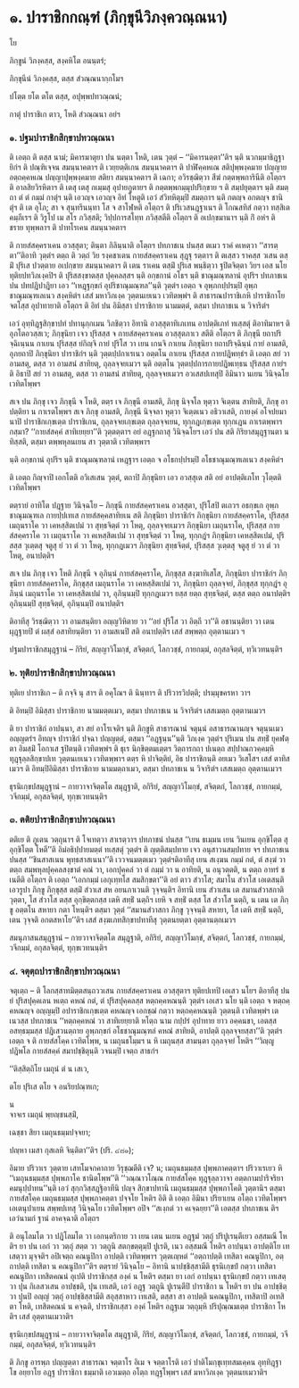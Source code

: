 <h1>๑. ปาราชิกกณฺฑํ (ภิกฺขุนีวิภงฺควณฺณนา)</h1>
<p>
โย  
  
  
ภิกฺขูนํ วิภงฺคสฺส, สงฺคหิโต อนนฺตรํ;  
  
ภิกฺขุนีนํ วิภงฺคสฺส, ตสฺส สํวณฺณนากฺกโมฯ  
</p>
  
<p>
ปโตฺต ยโต ตโต ตสฺส, อปุพฺพปทวณฺณนํ;  
  
กาตุํ ปาราชิเก ตาว, โหติ สํวณฺณนา อยํฯ  
</p>
  
<h3>๑. ปฐมปาราชิกสิกฺขาปทวณฺณนา</h3>
<p> ติ เอตฺถ ติ ตสฺส นามํ; มิคารมาตุยา ปน นตฺตา โหติ, เตน วุตฺตํ – ‘‘มิคารนตฺตา’’ติฯ นฺติ นวกมฺมาธิฎฺฐายิกํฯ ติ ปณฺฑิเจฺจน สมนฺนาคตาฯ ติ เวยฺยตฺติเกน สมนฺนาคตาฯ ติ ปาฬิคฺคหเณ สติปุพฺพงฺคมาย ปญฺญาย อตฺถคฺคหเณ ปญฺญาปุพฺพงฺคมาย สติยา สมนฺนาคตาฯ ติ เฉกา; อวิรชฺฌิตฺวา สีฆํ กตฺตพฺพการินีติ อโตฺถฯ ติ อาลสิยวิรหิตาฯ ติ เตสุ เตสุ กเมฺมสุ อุปายภูตายฯ ติ กตฺตพฺพกมฺมุปปริกฺขาย ฯ ติ สมฺปยุตฺตาฯ นฺติ สมตฺถา ตํ ตํ กมฺมํ กาตุํฯ นฺติ เอวญฺจ เอวญฺจ อิทํ โหตูติ เอวํ สํวิทหิตุมฺปิ สมตฺถาฯ นฺติ กตญฺจ อกตญฺจ ชานิตุํฯ ติ เต อุโภ; สา จ สุนฺทรีนนฺทา โส จ สาโฬฺหติ อโตฺถฯ ติ ปริเวสนฎฺฐาเนฯ ติ โกณสทิสํ กตฺวา ทสฺสิเต  คมฺภีเรฯ ติ วิรูโป เม สโร  ภวิสฺสติ; วิปฺปการสโทฺท ภวิสฺสตีติ อโตฺถฯ ติ อเปกฺขมานาฯ นฺติ กิํ อหํฯ ติ ชราย ทุพฺพลาฯ ติ ปาทโรเคน สมนฺนาคตาฯ</p>


<p> ติ กายสํสคฺคราเคน อวสฺสุตา; ตินฺตา กิลินฺนาติ อโตฺถฯ ปทภาชเน ปนสฺส ตเมว ราคํ คเหตฺวา ‘‘สารตฺตา’’ติอาทิ วุตฺตํฯ ตตฺถ ติ วตฺถํ วิย รงฺคชาเตน กายสํสคฺคราเคน สุฎฺฐุ รตฺตาฯ ติ ตเสฺสว ราคสฺส วเสน ตสฺมิํ ปุริเส ปวตฺตาย อเปกฺขาย สมนฺนาคตาฯ ติ เตน ราเคน ตสฺมิํ ปุริเส พนฺธิตฺวา ฐปิตจิตฺตา วิยฯ เอส นโย ทุติยปทวิภเงฺคปิฯ ติ ปุริสสงฺขาตสฺส ปุคฺคลสฺสฯ นฺติ อกฺขกานํ อโธฯ นฺติ ชาณุมณฺฑลานํ อุปริฯ ปทภาชเน ปน ปทปฎิปาฎิยา เอว ‘‘เหฎฺฐกฺขกํ อุปริชาณุมณฺฑล’’นฺติ วุตฺตํฯ เอตฺถ จ อุพฺภกปฺปรมฺปิ อุพฺภชาณุมณฺฑเลเนว สงฺคหิตํฯ เสสํ มหาวิภเงฺค วุตฺตนเยเนว เวทิตพฺพํฯ ติ สาธารณปาราชิเกหิ ปาราชิกาโย จตโสฺส อุปาทายาติ อโตฺถฯ ติ อิทํ ปน อิมิสฺสา ปาราชิกาย นามมตฺตํ, ตสฺมา ปทภาชเน น วิจาริตํฯ</p>


<p> เอวํ อุทฺทิฎฺฐสิกฺขาปทํ ปทานุกฺกเมน วิภชิตฺวา อิทานิ อวสฺสุตาทิเภเทน อาปตฺติเภทํ ทเสฺสตุํ ติอาทิมาหฯ ติ อุภโตอวสฺสเว; ภิกฺขุนิยา เจว ปุริสสฺส จ กายสํสคฺคราเคน อวสฺสุตภาเว สตีติ อโตฺถฯ ติ ภิกฺขุนี ยถาปริจฺฉิเนฺนน กาเยน ปุริสสฺส ยํกิญฺจิ กายํ ปุริโส วา เยน เกนจิ กาเยน ภิกฺขุนิยา ยถาปริจฺฉินฺนํ กายํ อามสติ, อุภยถาปิ ภิกฺขุนิยา ปาราชิกํฯ นฺติ วุตฺตปฺปกาเรเนว อตฺตโน กาเยน ปุริสสฺส กายปฎิพทฺธํฯ ติ เอตฺถ สยํ วา อามสตุ, ตสฺส วา อามสนํ สาทิยตุ, ถุลฺลจฺจยเมวฯ นฺติ อตฺตโน วุตฺตปฺปการกายปฎิพเทฺธน ปุริสสฺส กายํฯ ติ อิธาปิ สยํ วา อามสตุ, ตสฺส วา อามสนํ สาทิยตุ, ถุลฺลจฺจยเมวฯ อวเสสปเทสุปิ อิมินาว  นเยน วินิจฺฉโย เวทิตโพฺพฯ</p>


<p>สเจ   ปน ภิกฺขุ เจว ภิกฺขุนี จ โหติ, ตตฺร เจ ภิกฺขุนี อามสติ, ภิกฺขุ นิจฺจโล หุตฺวา จิเตฺตน สาทิยติ, ภิกฺขุ อาปตฺติยา น กาเรตโพฺพฯ สเจ ภิกฺขุ อามสติ, ภิกฺขุนี นิจฺจลา หุตฺวา จิเตฺตเนว อธิวาเสติ, กายงฺคํ อโจปยมานาปิ ปาราชิกเกฺขเตฺต ปาราชิเกน, ถุลฺลจฺจยเกฺขเตฺต ถุลฺลจฺจเยน, ทุกฺกฎเกฺขเตฺต ทุกฺกเฎน กาเรตพฺพาฯ กสฺมา? ‘‘กายสํสคฺคํ สาทิเยยฺยา’’ติ วุตฺตตฺตาฯ อยํ อฎฺฐกถาสุ วินิจฺฉโยฯ เอวํ ปน สติ กิริยาสมุฎฺฐานตา น ทิสฺสติ, ตสฺมา ตพฺพหุลนเยน สา วุตฺตาติ เวทิตพฺพาฯ</p>


<p> นฺติ อกฺขกานํ อุปริฯ นฺติ ชาณุมณฺฑลานํ เหฎฺฐาฯ เอตฺถ จ อโธกปฺปรมฺปิ อโธชาณุมณฺฑเลเนว สงฺคหิตํฯ</p>


<p> ติ เอตฺถ กิญฺจาปิ เอกโตติ อวิเสเสน วุตฺตํ, ตถาปิ ภิกฺขุนิยา เอว อวสฺสุเต สติ อยํ อาปตฺติเภโท วุโตฺตติ เวทิตโพฺพฯ</p>


<p>ตตฺรายํ อาทิโต ปฎฺฐาย วินิจฺฉโย – ภิกฺขุนี กายสํสคฺคราเคน อวสฺสุตา, ปุริโสปิ ตเถวฯ อธกฺขเก อุพฺภชาณุมณฺฑเล กายปฺปเทเส กายสํสคฺคสาทิยเน สติ ภิกฺขุนิยา ปาราชิกํฯ ภิกฺขุนิยา กายสํสคฺคราโค, ปุริสสฺส เมถุนราโค วา เคหสฺสิตเปมํ วา สุทฺธจิตฺตํ วา โหตุ, ถุลฺลจฺจยเมวฯ ภิกฺขุนิยา เมถุนราโค, ปุริสสฺส กายสํสคฺคราโค วา เมถุนราโค วา คเหสฺสิตเปมํ วา สุทฺธจิตฺตํ วา โหตุ, ทุกฺกฎํฯ ภิกฺขุนิยา เคหสฺสิตเปมํ, ปุริสสฺส วุเตฺตสุ จตูสุ ยํ วา ตํ วา โหตุ, ทุกฺกฎเมวฯ ภิกฺขุนิยา สุทฺธจิตฺตํ, ปุริสสฺส วุเตฺตสุ จตูสุ ยํ วา ตํ วา โหตุ, อนาปตฺติฯ</p>


<p>สเจ ปน ภิกฺขุ เจว โหติ ภิกฺขุนี จ อุภินฺนํ กายสํสคฺคราโค, ภิกฺขุสฺส สงฺฆาทิเสโส, ภิกฺขุนิยา ปาราชิกํฯ ภิกฺขุนิยา กายสํสคฺคราโค, ภิกฺขุสฺส เมถุนราโค วา เคหสฺสิตเปมํ วา, ภิกฺขุนิยา ถุลฺลจฺจยํ, ภิกฺขุสฺส ทุกฺกฎํฯ อุภินฺนํ เมถุนราโค วา เคหสฺสิตเปมํ วา, อุภินฺนมฺปิ ทุกฺกฎเมวฯ ยสฺส ยตฺถ สุทฺธจิตฺตํ, ตสฺส ตตฺถ อนาปตฺติฯ อุภินฺนมฺปิ สุทฺธจิตฺตํ, อุภินฺนมฺปิ อนาปตฺติฯ</p>


<p>   ติอาทีสุ วิรชฺฌิตฺวา วา อามสนฺติยา อญฺญวิหิตาย วา ‘‘อยํ ปุริโส วา อิตฺถี วา’’ติ อชานนฺติยา วา เตน ผุฎฺฐายปิ ตํ ผสฺสํ อสาทิยนฺติยา วา อามสเนปิ สติ อนาปตฺติฯ เสสํ สพฺพตฺถ อุตฺตานเมว ฯ</p>


<p>ปฐมปาราชิกสมุฎฺฐานํ  – กิริยํ, สญฺญาวิโมกฺขํ, สจิตฺตกํ, โลกวชฺชํ, กายกมฺมํ, อกุสลจิตฺตํ, ทฺวิเวทนนฺติฯ</p>

</p>


<h3>๒. ทุติยปาราชิกสิกฺขาปทวณฺณนา</h3>
<p> ทุติเย ปาราชิเก – ติ กจฺจิ นุ สาฯ ติ อคุโณฯ ติ นินฺทาฯ ติ ปริวารวิปตฺติ; ปรมฺมุขครหา วาฯ</p>


<p> ติ อิทมฺปิ อิมิสฺสา ปาราชิกาย นามมตฺตเมว, ตสฺมา ปทภาชเน น วิจาริตํฯ เสสเมตฺถ อุตฺตานเมวฯ</p>


<p> ติ ยา ปาราชิกํ อาปนฺนา, สา สยํ อาโรเจติฯ นฺติ ภิกฺขูหิ สาธารณานํ จตุนฺนํ อสาธารณานญฺจ จตุนฺนเมว อญฺญตรํฯ อิทญฺจ ปาราชิกํ ปจฺฉา ปญฺญตฺตํ, ตสฺมา ‘‘อฎฺฐนฺน’’นฺติ วิภเงฺค วุตฺตํฯ ปุริเมน ปน สทฺธิํ ยุคฬตฺตา อิมสฺมิํ โอกาเส ฐปิตนฺติ เวทิตพฺพํฯ ติ ธุเร นิกฺขิตฺตมเตฺตฯ วิตฺถารกถา ปเนตฺถ สปฺปาณกวคฺคมฺหิ ทุฎฺฐุลฺลสิกฺขาปเท วุตฺตนเยเนว เวทิตพฺพาฯ ตตฺร หิ ปาจิตฺติยํ, อิธ ปาราชิกนฺติ อยเมว วิเสโสฯ เสสํ ตาทิสเมวฯ ติ อิทมฺปิอิมิสฺสา ปาราชิกาย นามมตฺถาเมว, ตสฺมา ปทภาชเน น วิจาริตํฯ เสสเมตฺถ อุตฺตานเมวฯ</p>


<p>ธุรนิเกฺขปสมุฎฺฐานํ – กายวาจาจิตฺตโต สมุฎฺฐาติ, อกิริยํ, สญฺญาวิโมกฺขํ, สจิตฺตกํ, โลกวชฺชํ, กายกมฺมํ, วจีกมฺมํ, อกุสลจิตฺตํ, ทุกฺขเวทนนฺติฯ</p>

</p>


<h3>๓. ตติยปาราชิกสิกฺขาปทวณฺณนา</h3>
<p> ตติเย ติ ภูเตน วตฺถุนาฯ ติ โจเทตฺวา สาเรตฺวาฯ ปทภาชนํ ปนสฺส ‘‘เยน ธเมฺมน เยน วินเยน อุกฺขิโตฺต สุอุกฺขิโตฺต โหตี’’ติ อิมํอธิปฺปายมตฺตํ ทเสฺสตุํ วุตฺตํฯ ติ ญตฺติสมฺปทาย เจว อนุสาวนสมฺปทาย จฯ ปทภาชเน  ปนสฺส ‘‘ชินสาสเนน พุทฺธสาสเนนา’’ติ เววจนมตฺตเมว วุตฺตํฯติอาทีสุ เยน สเงฺฆน กมฺมํ กตํ, ตํ สงฺฆํ วา ตตฺถ สมฺพหุลปุคฺคลสงฺขาตํ  คณํ วา, เอกปุคฺคลํ วา ตํ กมฺมํ วา น อาทิยติ, น อนุวตฺตติ, น ตตฺถ อาทรํ ชเนตีติ อโตฺถฯ ติ เอตฺถ ‘‘เอกกมฺมํ เอกุเทฺทโส สมสิกฺขตา’’ติ อยํ ตาว สํวาโส; สมาโน สํวาโส เอเตสนฺติ เอวรูปา ภิกฺขู ภิกฺขุสฺส ตสฺมิํ สํวาเส สห อยนภาเวนติ วุจฺจนฺติฯ อิทานิ เยน สํวาเสน เต สมานสํวาสกาติ วุตฺตา, โส สํวาโส ตสฺส อุกฺขิตฺตกสฺส เตหิ สทฺธิํ นตฺถิฯ เยหิ จ สทฺธิํ ตสฺส โส สํวาโส นตฺถิ, น เตน เต ภิกฺขู อตฺตโน สหายา กตา โหนฺติฯ ตสฺมา วุตฺตํ ‘‘สมานสํวาสกา ภิกฺขู วุจฺจนฺติ สหายา, โส เตหิ สทฺธิํ นตฺถิ, เตน วุจฺจติ อกตสหาโย’’ติฯ เสสํ สงฺฆเภทสิกฺขาปทาทีสุ วุตฺตนยตฺตา อุตฺตานตฺถเมวฯ</p>


<p>สมนุภาสนสมุฎฺฐานํ – กายวาจาจิตฺตโต สมุฎฺฐาติ, อกิริยํ, สญฺญาวิโมกฺขํ, สจิตฺตกํ, โลกวชฺชํ, กายกมฺมํ, วจีกมฺมํ, อกุสลจิตฺตํ, ทุกฺขเวทนนฺติฯ</p>

</p>


<h3>๔. จตุตฺถปาราชิกสิกฺขาปทวณฺณนา</h3>
<p> จตุเตฺถ – ติ โลกสฺสาทมิตฺตสนฺถววเสน กายสํสคฺคราเคน อวสฺสุตาฯ ทุติยปเทปิ เอเสว นโยฯ ติอาทีสุ ปน ยํ ปุริสปุคฺคเลน หเตฺถ คหณํ กตํ, ตํ ปุริสปุคฺคลสฺส หตฺถคฺคหณนฺติ วุตฺตํฯ เอเสว นโย นฺติ เอตฺถ จ หตฺถคฺคหณญฺจ อญฺญมฺปิ อปาราชิกเกฺขเตฺต คหณญฺจ  เอกชฺฌํ กตฺวา หตฺถคฺคหณนฺติ วุตฺตนฺติ เวทิตพฺพํฯ เตเนวสฺส ปทภาชเน ‘‘หตฺถคฺคหณํ วา สาทิเยยฺยาติ หโตฺถ นาม กปฺปรํ อุปาทาย ยาว อคฺคนขา, เอตสฺส อสทฺธมฺมสฺส ปฎิเสวนตฺถาย อุพฺภกฺขกํ อโธชาณุมณฺฑลํ คหณํ สาทิยติ, อาปตฺติ ถุลฺลจฺจยสฺสา’’ติ วุตฺตํฯ เอตฺถ จ ติ กายสํสโคฺค เวทิตโพฺพ, น เมถุนธโมฺมฯ น หิ เมถุนสฺส สามนฺตา  ถุลฺลจฺจยํ โหติฯ ‘‘วิญฺญู ปฎิพโล กายสํสคฺคํ สมาปชฺชิตุนฺติ วจนมฺปิ เจตฺถ สาธกํฯ</p>


<p>
‘‘ติสฺสิตฺถิโย เมถุนํ ตํ น เสเว,  
  
ตโย ปุริเส ตโย จ อนริยปณฺฑเก;  
  
น  
จาจเร เมถุนํ พฺยญฺชนสฺมิํ,  
  
เฉชฺชา สิยา เมถุนธมฺมปจฺจยา;  
  
ปญฺหา เมสา กุสเลหิ จินฺติตา’’ติฯ (ปริ. ๔๘๑);  
</p>
  
<p>อิมาย ปริวาเร วุตฺตาย เสทโมจกคาถาย วิรุชฺฌตีติ เจ? น; เมถุนธมฺมสฺส ปุพฺพภาคตฺตาฯ ปริวาเรเยว หิ ‘‘เมถุนธมฺมสฺส ปุพฺพภาโค ชานิตโพฺพ’’ติ ‘‘วณฺณาวโณฺณ กายสํสโคฺค ทุฎฺฐุลฺลวาจา อตฺตกามปาริจริยาคมนุปฺปาทน’’นฺติ เอวํ สุกฺกวิสฺสฎฺฐิอาทีนิ ปญฺจ สิกฺขาปทานิ เมถุนธมฺมสฺส ปุพฺพภาโคติ วุตฺตานิฯ ตสฺมา กายสํสโคฺค เมถุนธมฺมสฺส ปุพฺพภาคตฺตา ปจฺจโย โหติฯ อิติ ติ เอตฺถ อิมินา ปริยาเยน อโตฺถ เวทิตโพฺพฯ เอเตนุปาเยน สพฺพปเทสุ วินิจฺฉโย เวทิตโพฺพฯ อปิจ ‘‘สเงฺกตํ วา คเจฺฉยฺยา’’ติ เอตสฺส ปทภาชเน ติฯ เอวํนามกํ ฐานํ อาคจฺฉาติ อโตฺถฯ</p>


<p> ติ อนุโลมโต วา ปฎิโลมโต วา เอกนฺตริกาย วา เยน เตน นเยน อฎฺฐมํ วตฺถุํ ปริปูเรนฺตีเยว อสฺสมณี โหติฯ ยา ปน เอกํ วา วตฺถุํ สตฺต วา วตฺถูนิ สตกฺขตฺตุมฺปิ ปูเรติ, เนว อสฺสมณี โหติฯ อาปนฺนา อาปตฺติโย เทเสตฺวา มุจฺจติฯ อปิเจตฺถ คณนูปิกา อาปตฺติ เวทิตพฺพาฯ วุตฺตเญฺหตํ ‘‘อตฺถาปตฺติ เทสิตา คณนูปิกา, อตฺถาปตฺติ เทสิตา น คณนูปิกา’’ติฯ ตตฺรายํ วินิจฺฉโย – อิทานิ นาปชฺชิสฺสามีติ ธุรนิเกฺขปํ กตฺวา เทสิตา คณนูปิกา เทสิตคณนํ อุเปติ ปาราชิกสฺส องฺคํ น  โหติฯ ตสฺมา ยา เอกํ อาปนฺนา ธุรนิเกฺขปํ กตฺวา เทเสตฺวา ปุน กิเลสวเสน อาปชฺชติ, ปุน เทเสติ, เอวํ อฎฺฐ วตฺถูนิ ปูเรนฺตีปิ ปาราชิกา น โหติฯ ยา ปน อาปชฺชิตฺวา ปุนปิ อญฺญํ วตฺถุํ อาปชฺชิสฺสามีติ  สอุสฺสาหาว เทเสติ, ตสฺสา สา อาปตฺติ นคณนูปิกา, เทสิตาปิ อเทสิตา โหติ, เทสิตคณนํ น คจฺฉติ, ปาราชิกเสฺสว องฺคํ โหติฯ อฎฺฐเม วตฺถุมฺหิ ปริปุณฺณมเตฺต ปาราชิกา โหติฯ เสสํ อุตฺตานเมวาติฯ</p>


<p>ธุรนิเกฺขปสมุฎฺฐานํ – กายวาจาจิตฺตโต สมุฎฺฐาติ, กิริยํ, สญฺญาวิโมกฺขํ, สจิตฺตกํ, โลกวชฺชํ, กายกมฺมํ, วจีกมฺมํ, อกุสลจิตฺตํ, ทฺวิเวทนนฺติฯ</p>

</p>


<p>  ติ ภิกฺขู อารพฺภ ปญฺญตฺตา สาธารณา จตฺตาโร อิเม จ จตฺตาโรติ เอวํ ปาติโมกฺขุเทฺทสมเคฺคน อุทฺทิฎฺฐา โข อยฺยาโย อฎฺฐ ปาราชิกา ธมฺมาติ เอวเมตฺถ อโตฺถ ทฎฺฐโพฺพฯ เสสํ มหาวิภเงฺค วุตฺตนยเมวาติฯ</p>

</p>

</p>

</p>






